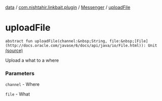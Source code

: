 [data](../../index.md) / [com.nishtahir.linkbait.plugin](../index.md) / [Messenger](index.md) / [uploadFile](.)


# uploadFile

`abstract fun uploadFile(channel:&nbsp;String, file:&nbsp;[File](http://docs.oracle.com/javase/6/docs/api/java/io/File.html)): Unit` [(source)](https://gitlab.com/nishtahir/linkbait/tree/master/linkbait-plugin-api/src/main/kotlin//com/nishtahir/linkbait/plugin/Messaging.kt#L45)

Upload a what to a where


### Parameters

`channel` - Where

`file` - What


